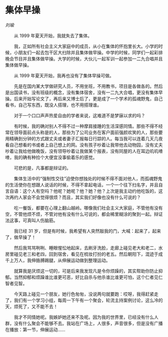 # 集体早操

*刘瑜*

　　从 1999 年夏天开始，我就失去了集体。

　　我，正如所有社会主义大家庭中的成员，从小在集体的怀抱里长大。小学的时候，小朋友们一起去包干区大扫除并且集体做早操。中学的时候，同学们一起彩排晚会节目并且集体做早操。大学的时候，大伙儿一起军训一起参加一二九合唱并且集体做早操。

　　从 1999 年夏天开始，我再也没有了集体早操可做。

　　先是在国内某大学做研究人员，不用坐班，不用教书，项目是各做各的。然后是出国读书，没有班级的概念，没有集体宿舍，没有一二九大合唱，更没有集体早操。后来开始写论文了，再后来又博士后了，更是成了一个学术的孤魂野鬼，自己看书，自己写东西，既没人搭理，也不用搭理谁。

　　对于一个口口声声热爱自由的学者来说，这难道不是梦寐以求的吗？

　　有时候，我的确对别人不得不过一种摩肩接踵的生活深感同情。那些不得不经常在领导面前点头称是的人，那些为了公司业务在客户面前强颜欢笑的人，那些要用精确到分钟的方式跟丈夫或者妻子汇报每日行踪的人。每当我可以连着几天几夜看自己想看的书或者上自己想上的网。没有孩子吵着让我带他去动物园，没有丈夫吵着让我给他做晚饭，没有领导吵着让我做某个报表，没有同屋的人在耳边叽叽喳喳，我的确有种捡个大便宜没事偷着乐的感觉。

　　可悲的是，凡事都是辩证的。

　　集体生活中的“强制性交往”迫使你想独处的时候不得不面对他人，而孤魂野鬼的生活使你在想跟人说话的时候，不得不拿起电话，一个一个往下扫名字，并且自言自语：这个人有空吗？他呢？她呢？他？她？他？上次是我主动约他吃饭的，这次再约人家会不会觉得很烦？而且，其实我们好像也没有什么可说的？

　　吃一餐饭，都要在心理上翻山越岭。哪像我们社会主义大家庭，不管他有没有空，不管他烦不烦，不管对他有没有什么可说的，都会稀里糊涂的聚到一起。辩证法这事，可真叫人伤脑筋。

　　我已经 31 岁，但是有时候，我希望有人突然敲我的门，大喊：起来了，起来了，做早操了！

　　然后我骂骂咧咧、睡眼惺忪地起床，去刷牙洗脸，走廊上碰见老大和老二，水房里碰见老三和老四，回到宿舍，看见在梳妆打扮的老五。然后朝阳下，混迹于成千上万人，我伸胳膊踢腿，从伸展运动做到整理运动。

　　就算我是厌烦这一切的，可是后来我发现凡是令你烦躁的，其实帮助你防止抑郁。当然抑郁和烦躁谁比谁更可恶，好比自杀与他杀谁比谁更可怕，这个仁者见仁智者见智。

　　今天路上碰见一个朋友，她行色匆匆，没说两句就要跑：哎呀，我得赶紧走了，我们有一个学习小组，每周一下午有一个聚会，轮流主持案例讨论，这么冷的天，烦死了，又不能不去！

　　我才不同情她呢。我嫉妒她还来不及呢。因为我的世界里，已经没有什么人群，没有什么聚会不能够不去。我站在广场上，人很多，声音很多，但是没有广播在播放：第一节，伸展运动……